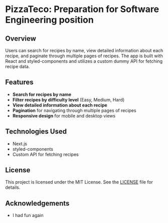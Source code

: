 # PizzaTeco: Preparation for Software Engineering position

## Overview

 Users can search for recipes by name, view detailed information about each recipe, and paginate through multiple pages of recipes. 
 The app is built with React and styled-components and utilizes a custom dummy API for fetching recipe data.

## Features

- **Search for recipes by name**
- **Filter recipes by difficulty level** (Easy, Medium, Hard)
- **View detailed information about each recipe**
- **Pagination** for navigating through multiple pages of recipes
- **Responsive design** for mobile and desktop views

## Technologies Used

- Next.js
- styled-components
- Custom API for fetching recipes

## License

This project is licensed under the MIT License. See the [LICENSE](LICENSE) file for details.

## Acknowledgements

- I had fun again
